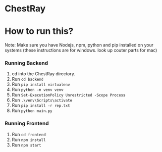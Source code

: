 # ChestRay
# How to run this? 

Note: Make sure you have Nodejs, npm, python and pip installed on your systems (these instructions are for windows. look up couter parts for mac)

### Running Backend
1. cd into the ChestRay directory.
2. Run
`cd backend`
3. Run `pip install virtualenv`
4. Run `python -m venv venv`
5. Run `Set-ExecutionPolicy Unrestricted -Scope Process`
6. Run `.\venv\Scripts\activate`
7. Run `pip install -r rep.txt`
8. Run `python main.py`

### Running Frontend
1. Run `cd frontend`
2. Run `npm install`
3. Run `npm start`
